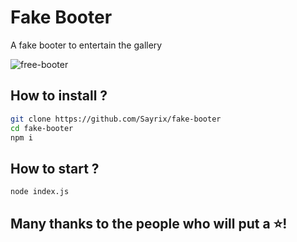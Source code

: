 # Fake Booter
 A fake booter to entertain the gallery

![free-booter](https://i.imgur.com/TbZLTxi.gif)

## How to install ?

```bash
git clone https://github.com/Sayrix/fake-booter
cd fake-booter
npm i
```

## How to start ?

```bash
node index.js
```



## Many thanks to the people who will put a ⭐!